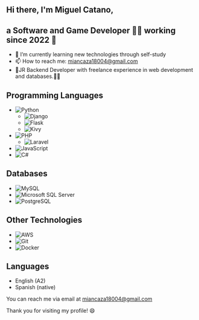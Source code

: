 ## Hi there, I'm Miguel Catano, 
## a Software and Game Developer 👨‍💻 working since 2022 🚀

- 🌱 I’m currently learning new technologies through self-study
- 📫 How to reach me: miancaza18004@gmail.com
- 🍼JR Backend Developer with freelance experience in web development and databases.🤷‍♂️


## Programming Languages 
- ![Python](https://img.shields.io/badge/-Python-3776AB?logo=python&logoColor=white) 
    - ![Django](https://img.shields.io/badge/-Django-092E20?logo=django&logoColor=white)
    - ![Flask](https://img.shields.io/badge/-Flask-000000?logo=flask&logoColor=white)
    - ![Kivy](https://img.shields.io/badge/-Kivy-3D7E98?logo=kivy&logoColor=white)
- ![PHP](https://img.shields.io/badge/-PHP-777BB4?logo=php&logoColor=white)
    - ![Laravel](https://img.shields.io/badge/-Laravel-FF2D20?logo=laravel&logoColor=white)
- ![JavaScript](https://img.shields.io/badge/-JavaScript-F7DF1E?logo=javascript&logoColor=black)
- ![C#](https://img.shields.io/badge/-C%23-239120?logo=c-sharp&logoColor=white) 




## Databases
- ![MySQL](https://img.shields.io/badge/-MySQL-4479A1?logo=mysql&logoColor=white)
- ![Microsoft SQL Server](https://img.shields.io/badge/-Microsoft%20SQL%20Server-CC2927?logo=microsoft-sql-server&logoColor=white) 
- ![PostgreSQL](https://img.shields.io/badge/-PostgreSQL-336791?logo=postgresql&logoColor=white) 

## Other Technologies
- ![AWS](https://img.shields.io/badge/-AWS-232F3E?logo=amazon-aws&logoColor=white) 
- ![Git](https://img.shields.io/badge/-Git-F05032?logo=git&logoColor=white) 
- ![Docker](https://img.shields.io/badge/-Docker-2496ED?logo=docker&logoColor=white) 

## Languages
- English (A2)
- Spanish (native)

You can reach me via email at miancaza18004@gmail.com

Thank you for visiting my profile! 😄
